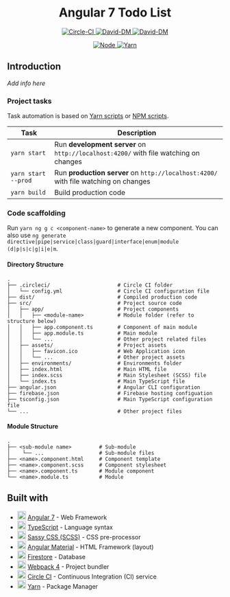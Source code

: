 <h1 align="center"> Angular 7 Todo List </h1>

<p align="center">
    <a href="https://circleci.com/gh/RinMinase/ng-todolist">
        <img alt="Circle-CI" src="https://img.shields.io/circleci/project/github/RinMinase/ng-todolist/master.svg?logo=circleci">
    </a>
    <a href="https://david-dm.org/RinMinase/ng-todolist">
        <img alt="David-DM" src="https://david-dm.org/RinMinase/ng-todolist.svg">
    </a>
    <a href="https://david-dm.org/RinMinase/ng-todolist">
        <img alt="David-DM" src="https://david-dm.org/RinMinase/ng-todolist/dev-status.svg">
    </a>
</p>
<p align="center">
    <a href="https://nodejs.org">
        <img alt="Node" src="https://img.shields.io/badge/node-%5E6.14.0%20%7C%7C%20%5E8.10.0%20%7C%7C%20%3E%3D9.10.0-green.svg?logo=node.js&logoColor=white">
    </a>
    <a href="https://yarnpkg.com/">
        <img alt="Yarn" src="https://img.shields.io/badge/yarn-%5E1.10.0-blue.svg">
    </a>
</p>

## Introduction
_Add info here_

### Project tasks

Task automation is based on [Yarn scripts](https://yarnpkg.com/lang/en/docs/cli/run/) or [NPM scripts](https://docs.npmjs.com/misc/scripts).

| Task                | Description                                                                                          |
| ------------------- | -------------------------------------------------------------------------------------                |
| `yarn start`        | Run **development server** on `http://localhost:4200/` with file watching on changes                 |
| `yarn start --prod` | Run **production server** on `http://localhost:4200/` with file watching on changes                  |
| `yarn build`        | Build production code                                                                                |

### Code scaffolding

Run `yarn ng g c <component-name>` to generate a new component. You can also use `ng generate directive|pipe|service|class|guard|interface|enum|module (d|p|s|c|g|i|e|m`.

#### Directory Structure
    .
    ├── .circleci/                      # Circle CI folder
    │   └── config.yml                  # Circle CI configuration file
    ├── dist/                           # Compiled production code
    ├── src/                            # Project source code
    │   ├── app/                        # Project components
    │   │   ├── <module-name>           # Module folder (refer to structure below)
    │   │   ├── app.component.ts        # Component of main module
    │   │   ├── app.module.ts           # Main module
    │   │   └── ...                     # Other project related files
    │   ├── assets/                     # Project assets
    │   │   ├── favicon.ico             # Web Application icon
    │   │   └── ...                     # Other project assets
    │   ├── environments/               # Environments folder
    │   ├── index.html                  # Main HTML file
    │   ├── index.scss                  # Main Stylesheet (SCSS) file
    │   └── index.ts                    # Main TypeScript file
    ├── angular.json                    # Angular CLI configuration
    ├── firebase.json                   # Firebase hosting configuation
    ├── tsconfig.json                   # Main TypeScript configuration file
    └── ...                             # Other project files

#### Module Structure
    .
    ├── <sub-module name>         # Sub-module
    │    └── ...                  # Sub-module files
    ├── <name>.component.html     # Component template
    ├── <name>.component.scss     # Component stylesheet
    ├── <name>.component.ts       # Module component
    └── <name>.module.ts          # Module

## Built with
* <img width=20 height=20 src="https://angular.io/assets/images/favicons/favicon.ico"> [Angular 7](https://angular.io/) - Web Framework
* <img width=20 height=20 src="https://www.typescriptlang.org/assets/images/icons/favicon-32x32.png"> [TypeScript](https://www.typescriptlang.org/) - Language syntax
* <img width=20 height=20 src="https://sass-lang.com/favicon.ico"> [Sassy CSS (SCSS)](https://sass-lang.com/) - CSS pre-processor
* <img width=20 height=20 src="https://angular.io/assets/images/favicons/favicon.ico"> [Angular Material](https://material.angular.io/) - HTML Framework (layout)
* <img width=20 height=20 src="https://firebase.google.com/favicon.ico"> [Firestore](https://firebase.google.com/) - Database
* <img width=20 height=20 src="https://webpack.js.org/bc3effb418df77da9e04825c48a58a49.ico"> [Webpack 4](https://webpack.js.org/) - Project bundler
* <img width=20 height=20 src="https://dmmj3mmt94rvw.cloudfront.net/favicon-undefined.ico"> [Circle CI](https://circleci.com/) - Continuous Integration (CI) service
* <img width=20 height=20 src="https://yarnpkg.com/favicon.ico"> [Yarn](https://yarnpkg.com/) - Package Manager